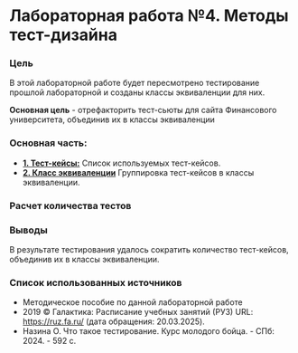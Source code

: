# Лабораторная работа №4. Методы тест-дизайна
### Цель
В этой лабораторной работе будет пересмотрено тестирование прошлой лабораторной и созданы классы эквиваленции для них.

**Основная цель** - отрефакторить тест-сьюты для сайта Финансового университета, объединив их в классы эквиваленции

### Основная часть:
- **[1. Тест-кейсы:](test_cases.md)** Список используемых тест-кейсов.
- **[2. Класс эквиваленции](eq_classes.md)** Группировка тест-кейсов в классы эквиваленции.

### Расчет количества тестов

### Выводы
В результате тестирования удалось сократить количество тест-кейсов, объединив их в классы эквиваленции.

### Список использованных источников
- Методическое пособие по данной лабораторной работе
- 2019 © Галактика: Расписание учебных занятий (РУЗ) URL: https://ruz.fa.ru/ (дата обращения: 20.03.2025).
- Назина О. Что такое тестирование. Курс молодого бойца. - СПб: 2024. - 592 с.

